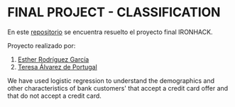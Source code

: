 # FINAL PROJECT - CLASSIFICATION

En este [repositorio](https://github.com/ESTHERRODRIGUEZGARCIA/FINAL-PROJECT.git) se encuentra resuelto el proyecto final IRONHACK.

Proyecto realizado por:
1. [Esther Rodríguez García](https://github.com/ESTHERRODRIGUEZGARCIA)
2. [Teresa Álvarez de Portugal](https://github.com/tereesaalvarez)

We have used logistic regression to understand the demographics and other characteristics of bank customers' that accept a credit card offer and that do not accept a credit card.
